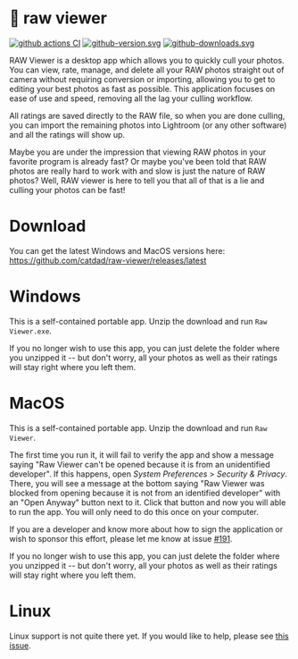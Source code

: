 # 📸 raw viewer

[![github actions CI][github-actions.svg]][github-actions.link]
[![github-version.svg]][github-release.link]
[![github-downloads.svg]][github-release.link]

[github-actions.svg]: https://github.com/catdad/raw-viewer/workflows/CI/badge.svg
[github-actions.link]: https://github.com/catdad/raw-viewer/actions?query=branch%3Amaster+workflow%3ACI
[github-downloads.svg]: https://img.shields.io/github/downloads/catdad/raw-viewer/total.svg
[github-release.link]: https://github.com/catdad/raw-viewer/releases
[github-version.svg]: https://img.shields.io/github/release/catdad/raw-viewer.svg

RAW Viewer is a desktop app which allows you to quickly cull your photos. You can view, rate, manage, and delete all your RAW photos straight out of camera without requiring conversion or importing, allowing you to get to editing your best photos as fast as possible. This application focuses on ease of use and speed, removing all the lag your culling workflow.

All ratings are saved directly to the RAW file, so when you are done culling, you can import the remaining photos into Lightroom (or any other software) and all the ratings will show up.

Maybe you are under the impression that viewing RAW photos in your favorite program is already fast? Or maybe you've been told that RAW photos are really hard to work with and slow is just the nature of RAW photos? Well, RAW viewer is here to tell you that all of that is a lie and culling your photos can be fast!

# Download

You can get the latest Windows and MacOS versions here: https://github.com/catdad/raw-viewer/releases/latest

# Windows

This is a self-contained portable app. Unzip the download and run `Raw Viewer.exe`.

If you no longer wish to use this app, you can just delete the folder where you unzipped it -- but don't worry, all your photos as well as their ratings will stay right where you left them.

# MacOS

This is a self-contained portable app. Unzip the download and run `Raw Viewer`.

The first time you run it, it will fail to verify the app and show a message saying "Raw Viewer can't be opened because it is from an unidentified developer". If this happens, open _System Preferences_ > _Security & Privacy_. There, you will see a message at the bottom saying "Raw Viewer was blocked from opening because it is not from an identified developer" with an "Open Anyway" button next to it. Click that button and now you will able to run the app. You will only need to do this once on your computer.

If you are a developer and know more about how to sign the application or wish to sponsor this effort, please let me know at issue [#191](https://github.com/catdad/raw-viewer/issues/191).

If you no longer wish to use this app, you can just delete the folder where you unzipped it -- but don't worry, all your photos as well as their ratings will stay right where you left them.

# Linux

Linux support is not quite there yet. If you would like to help, please see [this issue](https://github.com/catdad/raw-viewer/issues/105).
